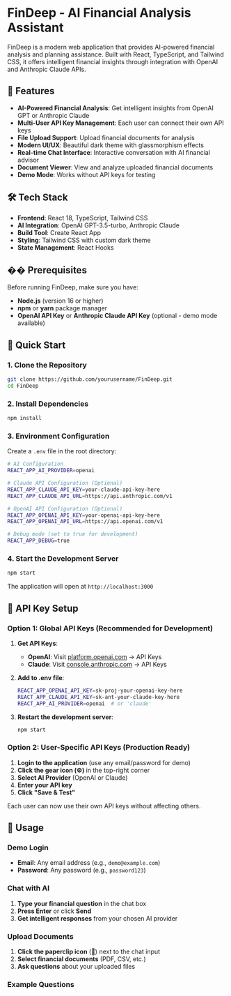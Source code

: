 # FinDeep - AI Financial Analysis Assistant

FinDeep is a modern web application that provides AI-powered financial analysis and planning assistance. Built with React, TypeScript, and Tailwind CSS, it offers intelligent financial insights through integration with OpenAI and Anthropic Claude APIs.

## 🚀 Features

- **AI-Powered Financial Analysis**: Get intelligent insights from OpenAI GPT or Anthropic Claude
- **Multi-User API Key Management**: Each user can connect their own API keys
- **File Upload Support**: Upload financial documents for analysis
- **Modern UI/UX**: Beautiful dark theme with glassmorphism effects
- **Real-time Chat Interface**: Interactive conversation with AI financial advisor
- **Document Viewer**: View and analyze uploaded financial documents
- **Demo Mode**: Works without API keys for testing

## 🛠️ Tech Stack

- **Frontend**: React 18, TypeScript, Tailwind CSS
- **AI Integration**: OpenAI GPT-3.5-turbo, Anthropic Claude
- **Build Tool**: Create React App
- **Styling**: Tailwind CSS with custom dark theme
- **State Management**: React Hooks

## �� Prerequisites

Before running FinDeep, make sure you have:

- **Node.js** (version 16 or higher)
- **npm** or **yarn** package manager
- **OpenAI API Key** or **Anthropic Claude API Key** (optional - demo mode available)

## 🚀 Quick Start

### 1. Clone the Repository

```bash
git clone https://github.com/yourusername/FinDeep.git
cd FinDeep
```

### 2. Install Dependencies

```bash
npm install
```

### 3. Environment Configuration

Create a `.env` file in the root directory:

```bash
# AI Configuration
REACT_APP_AI_PROVIDER=openai

# Claude API Configuration (Optional)
REACT_APP_CLAUDE_API_KEY=your-claude-api-key-here
REACT_APP_CLAUDE_API_URL=https://api.anthropic.com/v1

# OpenAI API Configuration (Optional)
REACT_APP_OPENAI_API_KEY=your-openai-api-key-here
REACT_APP_OPENAI_API_URL=https://api.openai.com/v1

# Debug mode (set to true for development)
REACT_APP_DEBUG=true
```

### 4. Start the Development Server

```bash
npm start
```

The application will open at `http://localhost:3000`

## 🔑 API Key Setup

### Option 1: Global API Keys (Recommended for Development)

1. **Get API Keys**:
   - **OpenAI**: Visit [platform.openai.com](https://platform.openai.com) → API Keys
   - **Claude**: Visit [console.anthropic.com](https://console.anthropic.com) → API Keys

2. **Add to .env file**:
   ```bash
   REACT_APP_OPENAI_API_KEY=sk-proj-your-openai-key-here
   REACT_APP_CLAUDE_API_KEY=sk-ant-your-claude-key-here
   REACT_APP_AI_PROVIDER=openai  # or 'claude'
   ```

3. **Restart the development server**:
   ```bash
   npm start
   ```

### Option 2: User-Specific API Keys (Production Ready)

1. **Login to the application** (use any email/password for demo)
2. **Click the gear icon (⚙️)** in the top-right corner
3. **Select AI Provider** (OpenAI or Claude)
4. **Enter your API key**
5. **Click "Save & Test"**

Each user can now use their own API keys without affecting others.

## 🎯 Usage

### Demo Login
- **Email**: Any email address (e.g., `demo@example.com`)
- **Password**: Any password (e.g., `password123`)

### Chat with AI
1. **Type your financial question** in the chat box
2. **Press Enter** or click **Send**
3. **Get intelligent responses** from your chosen AI provider

### Upload Documents
1. **Click the paperclip icon** (📎) next to the chat input
2. **Select financial documents** (PDF, CSV, etc.)
3. **Ask questions** about your uploaded files

### Example Questions
